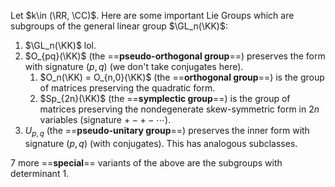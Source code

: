 Let $k\in (\RR, \CC)$. Here are some important Lie Groups which are subgroups of the general linear group $\GL_n(\KK)$:
1. $\GL_n(\KK)$ lol.
2. $O_{pq}(\KK)$ (the ==**pseudo-orthogonal group**==) preserves the form with signature $(p,q)$ (we don't take conjugates here).
	1. $O_n(\KK) = O_{n,0}(\KK)$ (the ==**orthogonal group**==) is the group of matrices preserving the quadratic form.
	2. $Sp_{2n}(\KK)$ (the ==**symplectic group**==) is the group of matrices preserving the nondegenerate skew-symmetric form in $2n$ variables (signature $+-+-\cdots$).
4. $U_{p,q}$ (the ==**pseudo-unitary group**==) preserves the inner form with signature $(p,q)$ (with conjugates). This has analogous subclasses.

$7$ more ==**special**== variants of the above are the subgroups with determinant $1$.